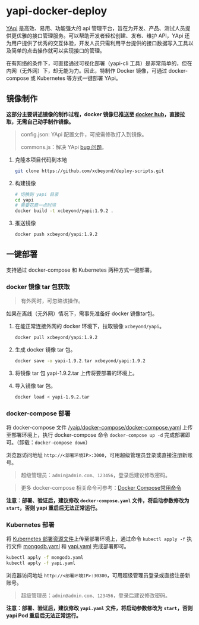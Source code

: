 # yapi-docker-deploy

[YApi](https://github.com/YMFE/yapi) 是高效、易用、功能强大的 api 管理平台，旨在为开发、产品、测试人员提供更优雅的接口管理服务。可以帮助开发者轻松创建、发布、维护 API，YApi 还为用户提供了优秀的交互体验，开发人员只需利用平台提供的接口数据写入工具以及简单的点击操作就可以实现接口的管理。

在有网络的条件下，可直接通过可视化部署（yapi-cli 工具）是非常简单的，但在内网（无外网）下，却无能为力。因此，特制作  Docker 镜像，可通过 docker-compose 或 Kubernetes 等方式一键部署 YApi。

## 镜像制作

**这部分主要讲述镜像的制作过程，docker 镜像已推送至 [docker hub](https://hub.docker.com/r/xcbeyond/yapi)，直接拉取，无需自己动手制作镜像。**

> config.json: YApi 配置文件，可按需修改打入到镜像。
>
> commons.js：解决 YApi [bug 问题](https://github.com/YMFE/yapi/issues/2231)。

1. 克隆本项目代码到本地

    ```sh
    git clone https://github.com/xcbeyond/deploy-scripts.git
    ```

2. 构建镜像

    ```sh
    # 切换到 yapi 目录
    cd yapi
    # 需要花费一点时间
    docker build -t xcbeyond/yapi:1.9.2 .
    ```

3. 推送镜像

   ```sh
   docker push xcbeyond/yapi:1.9.2
   ```

## 一键部署

支持通过 docker-compose 和 Kubernetes 两种方式一键部署。

### docker 镜像 tar 包获取

> 有外网时，可忽略该操作。

如果在离线（无外网）情况下，需事先准备好 docker 镜像tar包。

1. 在能正常连接外网的 docker 环境下，拉取镜像 `xcbeyond/yapi`。

   ```sh
   docker pull xcbeyond/yapi:1.9.2
   ```

2. 生成 docker 镜像 tar 包。

   ```sh
   docker save -o yapi-1.9.2.tar xcbeyond/yapi:1.9.2
   ```

3. 将镜像 tar 包 yapi-1.9.2.tar 上传将要部署的环境上。

4. 导入镜像 tar 包。

    ```sh
    docker load < yapi-1.9.2.tar
    ```

### docker-compose 部署

将 docker-compose 文件 [/yaip/docker-compose/docker-compose.yaml](./docker-compose/docker-compose.yaml) 上传至部署环境上，执行 docker-compose 命令 `docker-compose up -d` 完成部署即可。（卸载：`docker-compose down`）

浏览器访问地址 `http://<部署环境IP>:3000`，可用超级管理员登录或直接注册新账号。

> 超级管理员：`admin@admin.com`、`123456`，登录后建议修改密码。

> 更多 docker-compose 相关命令可参考：[Docker Compose常用命令](http://c.biancheng.net/view/3168.html)

**注意：部署、验证后，建议修改 `docker-compose.yaml` 文件，将启动参数修改为 `start`，否则 yapi 重启后无法正常运行。**

### Kubernetes 部署

将 [Kubernetes 部署资源文件](./kubernetes/)上传至部署环境上，通过命令 `kubectl apply -f` 执行文件 [mongodb.yaml](./kubernetes/mongodb.yaml) 和 [yapi.yaml](./kubernetes/yapi.yaml) 完成部署即可。

```sh
kubectl apply -f mongodb.yaml
kubectl apply -f yapi.yaml
```

浏览器访问地址 `http://<部署环境IP>:30300`，可用超级管理员登录或直接注册新账号。

> 超级管理员：`admin@admin.com`、`123456`，登录后建议修改密码。

**注意：部署、验证后，建议修改 `yapi.yaml` 文件，将启动参数修改为 `start`，否则 yapi Pod 重启后无法正常运行。**
